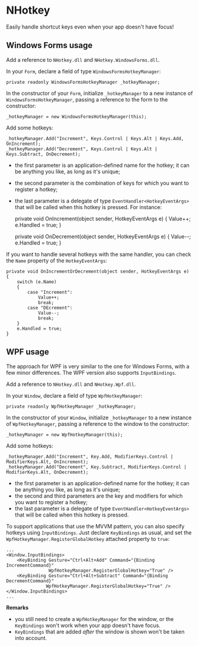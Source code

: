 NHotkey
=======

Easily handle shortcut keys even when your app doesn't have focus!

Windows Forms usage
-------------------

Add a reference to `NHotkey.dll` and `NHotkey.WindowsForms.dll`.

In your `Form`, declare a field of type `WindowsFormsHotkeyManager`:

    private readonly WindowsFormsHotkeyManager _hotkeyManager;

In the constructor of your `Form`, initialize `_hotkeyManager` to a new instance of
`WindowsFormsHotkeyManager`, passing a reference to the form to the constructor:

    _hotkeyManager = new WindowsFormsHotkeyManager(this);

Add some hotkeys:

    _hotkeyManager.Add("Increment", Keys.Control | Keys.Alt | Keys.Add, OnIncrement);
    _hotkeyManager.Add("Decrement", Keys.Control | Keys.Alt | Keys.Subtract, OnDecrement);

- the first parameter is an application-defined name for the hotkey; it can be anything you like,
as long as it's unique;
- the second parameter is the combination of keys for which you want to register a hotkey;
- the last parameter is a delegate of type `EventHandler<HotkeyEventArgs>` that will be called
when this hotkey is pressed. For instance:

    private void OnIncrement(object sender, HotkeyEventArgs e)
    {
        Value++;
        e.Handled = true;
    }

    private void OnDecrement(object sender, HotkeyEventArgs e)
    {
        Value--;
        e.Handled = true;
    }

If you want to handle several hotkeys with the same handler, you can check the `Name`
property of the `HotkeyEventArgs`:

    private void OnIncrementOrDecrement(object sender, HotkeyEventArgs e)
    {
        switch (e.Name)
        {
            case "Increment":
                Value++;
                break;
            case "DEcrement":
                Value--;
                break;
        }
        e.Handled = true;
    }

WPF usage
---------

The approach for WPF is very similar to the one for Windows Forms, with a few minor differences.
The WPF version also supports `InputBindings`.

Add a reference to `NHotkey.dll` and `NHotkey.Wpf.dll`.

In your `Window`, declare a field of type `WpfHotkeyManager`:

    private readonly WpfHotkeyManager _hotkeyManager;

In the constructor of your `Window`, initialize `_hotkeyManager` to a new instance of
`WpfHotkeyManager`, passing a reference to the window to the constructor:

    _hotkeyManager = new WpfHotkeyManager(this);

Add some hotkeys:

    _hotkeyManager.Add("Increment", Key.Add, ModifierKeys.Control | ModifierKeys.Alt, OnIncrement);
    _hotkeyManager.Add("Decrement", Key.Subtract, ModifierKeys.Control | ModifierKeys.Alt, OnDecrement);

- the first parameter is an application-defined name for the hotkey; it can be anything you like,
as long as it's unique;
- the second and third parameters are the key and modifiers for which you want to register a hotkey;
- the last parameter is a delegate of type `EventHandler<HotkeyEventArgs>` that will be called
when this hotkey is pressed.

To support applications that use the MVVM pattern, you can also specify hotkeys using
`InputBindings`. Just declare `KeyBindings` as usual, and set the `WpfHotkeyManager.RegisterGlobalHotkey`
attached property to `true`:

    ...
    <Window.InputBindings>
        <KeyBinding Gesture="Ctrl+Alt+Add" Command="{Binding IncrementCommand}"
                    WpfHotkeyManager.RegisterGlobalHotkey="True" />
        <KeyBinding Gesture="Ctrl+Alt+Subtract" Command="{Binding DecrementCommand}"
                   WpfHotkeyManager.RegisterGlobalHotkey="True" />
    </Window.InputBindings>
    ...

**Remarks**

- you still need to create a `WpfHotkeyManager` for the window, or the `KeyBindings` won't
work when your app doesn't have focus.
- `KeyBindings` that are added *after* the window is shown won't be taken into account.